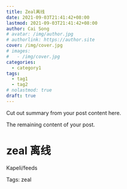 ```yaml
---
title: Zeal离线
date: 2021-09-03T21:41:42+08:00
lastmod: 2021-09-03T21:41:42+08:00
author: Cai Song
# avatar: /img/author.jpg
# authorlink: https://author.site
cover: /img/cover.jpg
# images:
#   - /img/cover.jpg
categories:
  - category1
tags:
  - tag1
  - tag2
# nolastmod: true
draft: true
---
```


Cut out summary from your post content here.

<!--more-->

The remaining content of your post.
# zeal 离线
Kapeli/feeds

Tags:
  zeal